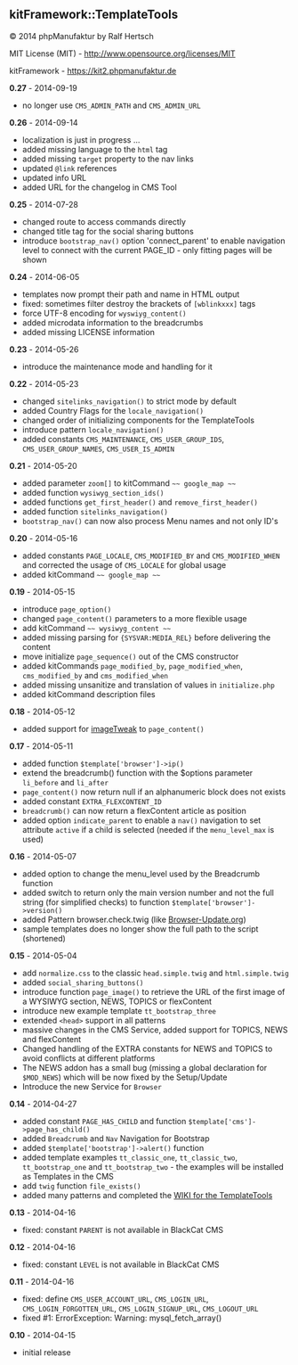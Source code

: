 ## kitFramework::TemplateTools ##

&copy; 2014 phpManufaktur by Ralf Hertsch

MIT License (MIT) - <http://www.opensource.org/licenses/MIT>

kitFramework - <https://kit2.phpmanufaktur.de>

**0.27** - 2014-09-19

* no longer use `CMS_ADMIN_PATH` and `CMS_ADMIN_URL`

**0.26** - 2014-09-14

* localization is just in progress ...
* added missing language to the `html` tag
* added missing `target` property to the nav links
* updated `@link` references
* updated info URL
* added URL for the changelog in CMS Tool

**0.25** - 2014-07-28

* changed route to access commands directly
* changed title tag for the social sharing buttons
* introduce `bootstrap_nav()` option 'connect_parent' to enable navigation level to connect with the current PAGE_ID - only fitting pages will be shown

**0.24** - 2014-06-05

* templates now prompt their path and name in HTML output
* fixed: sometimes filter destroy the brackets of `[wblinkxxx]` tags
* force UTF-8 encoding for `wyswiyg_content()`
* added microdata information to the breadcrumbs
* added missing LICENSE information

**0.23** - 2014-05-26

* introduce the maintenance mode and handling for it

**0.22** - 2014-05-23

* changed `sitelinks_navigation()` to strict mode by default
* added Country Flags for the `locale_navigation()`
* changed order of initializing components for the TemplateTools
* introduce pattern `locale_navigation()`
* added constants `CMS_MAINTENANCE`, `CMS_USER_GROUP_IDS`, `CMS_USER_GROUP_NAMES`, `CMS_USER_IS_ADMIN`

**0.21** - 2014-05-20

* added parameter `zoom[]` to kitCommand `~~ google_map ~~`
* added function `wysiwyg_section_ids()`
* added functions `get_first_header()` and `remove_first_header()`
* added function `sitelinks_navigation()`
* `bootstrap_nav()` can now also process Menu names and not only ID's

**0.20** - 2014-05-16

* added constants `PAGE_LOCALE`, `CMS_MODIFIED_BY` and `CMS_MODIFIED_WHEN` and corrected the usage of `CMS_LOCALE` for global usage
* added kitCommand `~~ google_map ~~`

**0.19** - 2014-05-15

* introduce `page_option()`
* changed `page_content()` parameters to a more flexible usage
* add kitCommand `~~ wysiwyg_content ~~`
* added missing parsing for `{SYSVAR:MEDIA_REL}` before delivering the content
* move initialize `page_sequence()` out of the CMS constructor
* added kitCommands `page_modified_by`, `page_modified_when`, `cms_modified_by` and `cms_modified_when`
* added missing unsanitize and translation of values in `initialize.php`
* added kitCommand description files

**0.18** - 2014-05-12

* added support for [imageTweak](https://kit2.phpmanufaktur.de/de/erweiterungen/imagetweak.php) to `page_content()`

**0.17** - 2014-05-11

* added function `$template['browser']->ip()`
* extend the breadcrumb() function with the $options parameter `li_before` and `li_after`
* `page_content()` now return null if an alphanumeric block does not exists
* added constant `EXTRA_FLEXCONTENT_ID`
* `breadcrumb()` can now return a flexContent article as position
* added option `indicate_parent` to enable a `nav()` navigation to set attribute `active` if a child is selected (needed if the `menu_level_max` is used)

**0.16** - 2014-05-07

* added option to change the menu_level used by the Breadcrumb function
* added switch to return only the main version number and not the full string (for simplified checks) to function `$template['browser']->version()`
* added Pattern browser.check.twig (like [Browser-Update.org](http://www.browser-update.org/))
* sample templates does no longer show the full path to the script (shortened)

**0.15** - 2014-05-04

* add `normalize.css` to the classic `head.simple.twig` and `html.simple.twig`
* added `social_sharing_buttons()`
* introduce function `page_image()` to retrieve the URL of the first image of a WYSIWYG section, NEWS, TOPICS or flexContent
* introduce new example template `tt_bootstrap_three`
* extended `<head>` support in all patterns
* massive changes in the CMS Service, added support for TOPICS, NEWS and flexContent
* Changed handling of the EXTRA constants for NEWS and TOPICS to avoid conflicts at different platforms
* The NEWS addon has a small bug (missing a global declaration for `$MOD_NEWS`) which will be now fixed by the Setup/Update
* Introduce the new Service for `Browser`

**0.14** - 2014-04-27

* added constant `PAGE_HAS_CHILD` and function `$template['cms']->page_has_child()`
* added `Breadcrumb` and `Nav` Navigation for Bootstrap
* added `$template['bootstrap']->alert()` function
* added template examples `tt_classic_one`, `tt_classic_two`, `tt_bootstrap_one` and `tt_bootstrap_two` - the examples will be installed as Templates in the CMS
* add `twig` function `file_exists()`
* added many patterns and completed the [WIKI for the TemplateTools](https://github.com/phpManufaktur/kfTemplateTools/wiki)  

**0.13** - 2014-04-16

* fixed: constant `PARENT` is not available in BlackCat CMS

**0.12** - 2014-04-16

* fixed: constant `LEVEL` is not available in BlackCat CMS

**0.11** - 2014-04-16

* fixed: define `CMS_USER_ACCOUNT_URL`, `CMS_LOGIN_URL`, `CMS_LOGIN_FORGOTTEN_URL`, `CMS_LOGIN_SIGNUP_URL`, `CMS_LOGOUT_URL`
* fixed #1: ErrorException: Warning: mysql_fetch_array() 

**0.10** - 2014-04-15

* initial release
